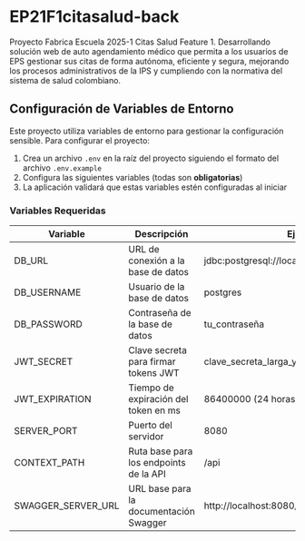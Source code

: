 # EP21F1citasalud-back
Proyecto Fabrica Escuela 2025-1 Citas Salud Feature 1. Desarrollando solución web de auto agendamiento médico que permita a los usuarios de EPS gestionar sus citas de forma autónoma, eficiente y segura, mejorando los procesos administrativos de la IPS y cumpliendo con la normativa del sistema de salud colombiano.

## Configuración de Variables de Entorno

Este proyecto utiliza variables de entorno para gestionar la configuración sensible. Para configurar el proyecto:

1. Crea un archivo `.env` en la raíz del proyecto siguiendo el formato del archivo `.env.example`
2. Configura las siguientes variables (todas son **obligatorias**)
3. La aplicación validará que estas variables estén configuradas al iniciar

### Variables Requeridas

| Variable          | Descripción                                  | Ejemplo                                        |
|-------------------|----------------------------------------------|------------------------------------------------|
| DB_URL            | URL de conexión a la base de datos           | jdbc:postgresql://localhost:5432/bd_citassalud |
| DB_USERNAME       | Usuario de la base de datos                  | postgres                                       |
| DB_PASSWORD       | Contraseña de la base de datos               | tu_contraseña                                  |
| JWT_SECRET        | Clave secreta para firmar tokens JWT         | clave_secreta_larga_y_segura                   |
| JWT_EXPIRATION    | Tiempo de expiración del token en ms         | 86400000 (24 horas)                            |
| SERVER_PORT       | Puerto del servidor                          | 8080                                           |
| CONTEXT_PATH      | Ruta base para los endpoints de la API       | /api                                           |
| SWAGGER_SERVER_URL| URL base para la documentación Swagger       | http://localhost:8080/api                       |
